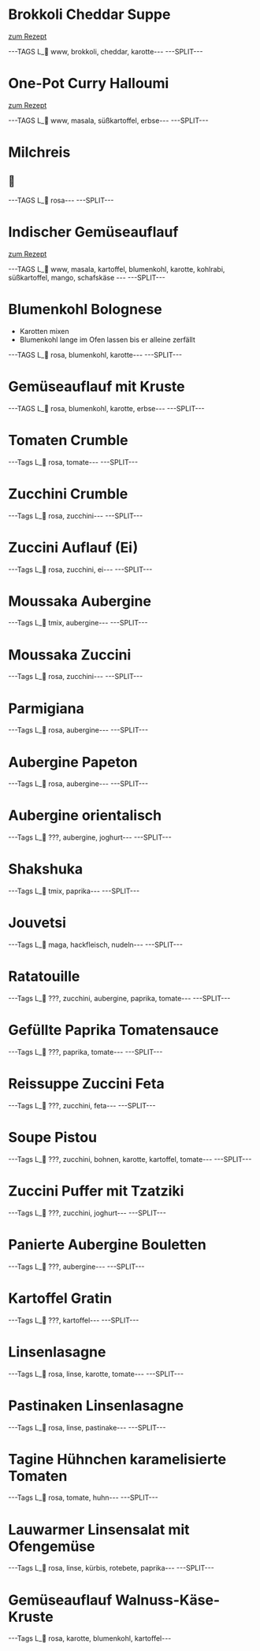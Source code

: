 # Brokkoli Cheddar Suppe

[zum Rezept](https://www.loveandlemons.com/wprm_print/67502)

---TAGS L_📌 www, brokkoli, cheddar, karotte---
---SPLIT---

# One-Pot Curry Halloumi

[zum Rezept](https://www.kitchenstories.com/de/rezepte/einfaches-one-pot-curry-mit-halloumi)

---TAGS L_📌 www, masala, süßkartoffel, erbse---
---SPLIT---

# Milchreis

## 🍚

---TAGS L_📌 rosa---
---SPLIT---

# Indischer Gemüseauflauf

[zum Rezept](https://www.essen-und-trinken.de/rezepte/indischer-gemueseauflauf-13458974.html)

---TAGS L_📌 www, masala, kartoffel, blumenkohl, karotte, kohlrabi, süßkartoffel, mango, schafskäse ---
---SPLIT---

# Blumenkohl Bolognese

- Karotten mixen
- Blumenkohl lange im Ofen lassen bis er alleine zerfällt

---TAGS L_📌 rosa, blumenkohl, karotte---
---SPLIT---

# Gemüseauflauf mit Kruste

---TAGS L_📌 rosa, blumenkohl, karotte, erbse---
---SPLIT---

# Tomaten Crumble

---Tags L_📌 rosa, tomate---
---SPLIT---

# Zucchini Crumble

---Tags L_📌 rosa, zucchini---
---SPLIT---

# Zuccini Auflauf (Ei)

---Tags L_📌 rosa, zucchini, ei---
---SPLIT---

# Moussaka Aubergine

---Tags L_📌 tmix, aubergine---
---SPLIT---

# Moussaka Zuccini

---Tags L_📌 rosa, zucchini---
---SPLIT---

# Parmigiana

---Tags L_📌 rosa, aubergine---
---SPLIT---

# Aubergine Papeton

---Tags L_📌 rosa, aubergine---
---SPLIT---

# Aubergine orientalisch

---Tags L_📌 ???, aubergine, joghurt---
---SPLIT---

# Shakshuka

---Tags L_📌 tmix, paprika---
---SPLIT---

# Jouvetsi

---Tags L_📌 maga, hackfleisch, nudeln---
---SPLIT---

# Ratatouille

---Tags L_📌 ???, zucchini, aubergine, paprika, tomate---
---SPLIT---

# Gefüllte Paprika Tomatensauce

---Tags L_📌 ???, paprika, tomate---
---SPLIT---

# Reissuppe Zuccini Feta

---Tags L_📌 ???, zucchini, feta---
---SPLIT---

# Soupe Pistou

---Tags L_📌 ???, zucchini, bohnen, karotte, kartoffel, tomate---
---SPLIT---

# Zuccini Puffer mit Tzatziki

---Tags L_📌 ???, zucchini, joghurt---
---SPLIT---

# Panierte Aubergine Bouletten

---Tags L_📌 ???, aubergine---
---SPLIT---

# Kartoffel Gratin

---Tags L_📌 ???, kartoffel---
---SPLIT---

# Linsenlasagne

---Tags L_📌 rosa, linse, karotte, tomate---
---SPLIT---

# Pastinaken Linsenlasagne

---Tags L_📌 rosa, linse, pastinake---
---SPLIT---

# Tagine Hühnchen karamelisierte Tomaten

---Tags L_📌 rosa, tomate, huhn---
---SPLIT---

# Lauwarmer Linsensalat mit Ofengemüse

---Tags L_📌 rosa, linse, kürbis, rotebete, paprika---
---SPLIT---

# Gemüseauflauf Walnuss-Käse-Kruste

---Tags L_📌 rosa, karotte, blumenkohl, kartoffel---
